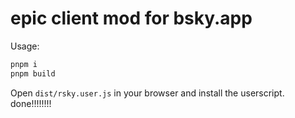 # epic client mod for bsky.app

Usage:

```sh
pnpm i
pnpm build
```

Open `dist/rsky.user.js` in your browser and install the userscript. done!!!!!!!!
